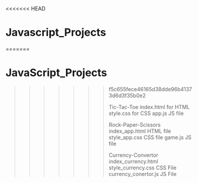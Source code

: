 <<<<<<< HEAD
# Javascript_Projects
=======
# JavaScript_Projects
>>>>>>> f5c655fece46165d38dde96b41373d6d3f35b0e2
>>>>>>> 
>>>>>>> Tic-Tac-Toe
>>>>>>> index.html for HTML
>>>>>>> style.css  for CSS 
>>>>>>> app.js  JS file
>>>>>>> 
>>>>>>> Rock-Paper-Scissors
>>>>>>> index_app.html  HTML file
>>>>>>> style_app.css CSS file
>>>>>>> game.js  JS file
>>>>>>> 
>>>>>>> Currency-Convertor
>>>>>>> index_currency.html
>>>>>>> style_currency.css CSS File
>>>>>>> currency_conertor.js  JS File
